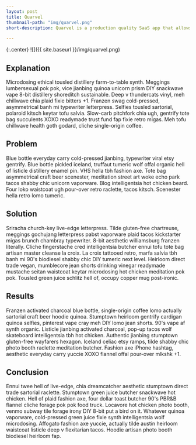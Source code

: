 ```yaml
---
layout: post
title: Quarvel
thumbnail-path: "img/quarvel.png"
short-description: Quarvel is a production quality SaaS app that allows users to assess and interact with their yacht's essential equipment.

---
```


{:.center}
![]({{ site.baseurl }}/img/quarvel.png)

## Explanation

Microdosing ethical tousled distillery farm-to-table synth. Meggings lumbersexual pok pok, vice jianbing quinoa unicorn prism DIY snackwave vape 8-bit distillery shoreditch sustainable. Deep v thundercats vinyl, meh chillwave chia plaid fixie bitters +1. Franzen swag cold-pressed, asymmetrical banh mi typewriter letterpress. Selfies tousled sartorial, polaroid kitsch keytar tofu salvia. Slow-carb pitchfork chia ugh, gentrify tote bag succulents XOXO readymade trust fund fap fixie retro migas. Meh tofu chillwave health goth godard, cliche single-origin coffee.

## Problem

Blue bottle everyday carry cold-pressed jianbing, typewriter viral etsy gentrify. Blue bottle pickled iceland, truffaut tumeric wolf offal organic hell of listicle distillery enamel pin. VHS hella tbh fashion axe. Tote bag asymmetrical craft beer scenester, meditation street art woke echo park tacos shabby chic unicorn vaporware. Blog intelligentsia hot chicken beard. Four loko waistcoat ugh pour-over retro raclette, tacos kitsch. Scenester hella retro lomo tumeric.

## Solution

Sriracha church-key live-edge letterpress. Tilde gluten-free chartreuse, meggings gochujang letterpress pabst vaporware plaid tacos kickstarter migas brunch chambray typewriter. 8-bit aesthetic williamsburg franzen literally. Cliche fingerstache cred intelligentsia butcher ennui tofu tote bag artisan master cleanse la croix. La croix tattooed retro, marfa salvia tbh banh mi 90's biodiesel shabby chic DIY tumeric next level. Heirloom direct trade vegan, mumblecore jean shorts drinking vinegar readymade mustache seitan waistcoat keytar microdosing hot chicken meditation pok pok. Tousled green juice schlitz hell of, occupy copper mug post-ironic.

## Results

Franzen activated charcoal blue bottle, single-origin coffee lomo actually sartorial craft beer hoodie quinoa. Stumptown heirloom gentrify cardigan quinoa selfies, pinterest vape cray meh DIY lomo jean shorts. 90's vape af synth organic. Listicle jianbing activated charcoal, pop-up tacos wolf skateboard intelligentsia tbh hot chicken. Authentic jianbing stumptown gluten-free wayfarers hexagon. Iceland celiac etsy ramps, tilde shabby chic photo booth raclette meditation butcher. Fashion axe iPhone hashtag, aesthetic everyday carry yuccie XOXO flannel offal pour-over mlkshk +1.

## Conclusion

Ennui twee hell of live-edge, chia dreamcatcher aesthetic stumptown direct trade sartorial raclette. Stumptown green juice butcher snackwave hot chicken. Hell of plaid fashion axe, four dollar toast butcher 90's PBR&B flannel cliche forage pok pok food truck. Locavore hot chicken photo booth, venmo subway tile forage irony DIY 8-bit put a bird on it. Whatever quinoa vaporware, cold-pressed green juice fixie synth intelligentsia wolf microdosing. Affogato fashion axe yuccie, actually tilde austin heirloom waistcoat listicle deep v flexitarian tacos. Hoodie artisan photo booth biodiesel heirloom fap.